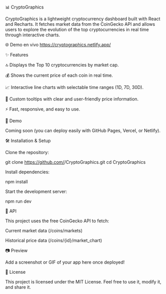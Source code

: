 📊 CryptoGraphics

CryptoGraphics is a lightweight cryptocurrency dashboard built with React and Recharts. It fetches market data from the CoinGecko API and allows users to explore the evolution of the top cryptocurrencies in real time through interactive charts.

🌐 Demo en vivo
https://cryptographics.netlify.app/


✨ Features

🔝 Displays the Top 10 cryptocurrencies by market cap.

💰 Shows the current price of each coin in real time.

📈 Interactive line charts with selectable time ranges (1D, 7D, 30D).

🎨 Custom tooltips with clear and user-friendly price information.

⚡ Fast, responsive, and easy to use.

🚀 Demo

Coming soon (you can deploy easily with GitHub Pages, Vercel, or Netlify).

🛠️ Installation & Setup

Clone the repository:

git clone https://github.com/<your-username>/CryptoGraphics.git
cd CryptoGraphics


Install dependencies:

npm install


Start the development server:

npm run dev

📡 API

This project uses the free CoinGecko API
 to fetch:

Current market data (/coins/markets)

Historical price data (/coins/{id}/market_chart)

📷 Preview

Add a screenshot or GIF of your app here once deployed!

📜 License

This project is licensed under the MIT License.
Feel free to use it, modify it, and share it.
